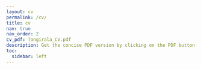 ```yaml
---
layout: cv
permalink: /cv/
title: cv
nav: true
nav_order: 2
cv_pdf: Tangirala_CV.pdf
description: Get the concise PDF version by clicking on the PDF button on the right.
toc:
  sidebar: left
---
```

